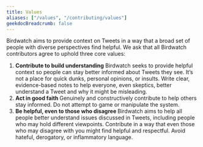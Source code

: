 ```yaml
---
title: Values
aliases: ["/values", "/contributing/values"]
geekdocBreadcrumb: false
---
```


Birdwatch aims to provide context on Tweets in a way that a broad set of people with diverse perspectives find helpful. We ask that all Birdwatch contributors agree to uphold three core values:

1. <div> <strong> Contribute to build understanding</strong>
   <label>
   Birdwatch seeks to provide helpful context so people can stay better informed about Tweets they see. It’s not a place for quick dunks, personal opinions, or insults. Write clear, evidence-based notes to help everyone, even skeptics, better understand a Tweet and why it might be misleading.</label></div>

2. <div><strong> Act in good faith </strong>
   <label>
   Genuinely and constructively contribute to help others stay informed. Do not attempt to game or manipulate the system.
   </label>

3. <div> <strong> Be helpful, even to those who disagree </strong>
   <label>
   Birdwatch aims to help all people better understand issues discussed in Tweets, including people who may hold different viewpoints. Contribute in a way that even those who may disagree with you might find helpful and respectful. Avoid hateful, derogatory, or inflammatory language.
   </label>
   </div>
